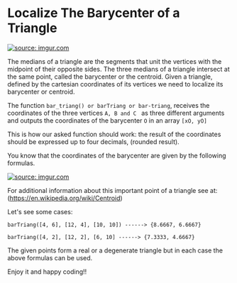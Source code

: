 # Localize The Barycenter of a Triangle

<a href="http://imgur.com/hpDQY8o"><img src="http://i.imgur.com/hpDQY8o.png?1" title="source: imgur.com" /></a>

The medians of a triangle are the segments that unit the vertices with the midpoint of their opposite sides.
The three medians of a triangle intersect at the same point, called the barycenter or the centroid.
Given a triangle, defined by the cartesian coordinates of its vertices we need to localize its barycenter or centroid.

The function ```bar_triang() or barTriang or bar-triang```, receives the coordinates of the three vertices ```A, B and C ``` as three different arguments and outputs the coordinates of the barycenter ```O``` in an array ```[xO, yO]```

This is how our asked function should work:
the result of the coordinates should be expressed up to four decimals, (rounded result).

You know that the coordinates of the barycenter are given by the following formulas.

<a href="http://imgur.com/B0tjxUG"><img src="http://i.imgur.com/B0tjxUG.jpg?1" title="source: imgur.com" /></a>

For additional information about this important point of a triangle see at: (https://en.wikipedia.org/wiki/Centroid)

Let's see some cases:
```
barTriang([4, 6], [12, 4], [10, 10]) ------> {8.6667, 6.6667}

barTriang([4, 2], [12, 2], [6, 10] ------> {7.3333, 4.6667}
```

The given points form a real or a degenerate triangle but in each case the above formulas can be used.

Enjoy it and happy coding!!

